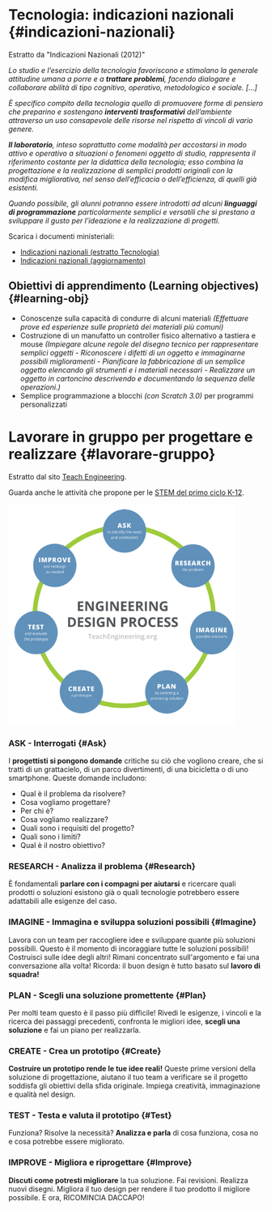 # Tecnologia: indicazioni nazionali {#indicazioni-nazionali}

Estratto da "Indicazioni Nazionali (2012)"

*Lo studio e l’esercizio della tecnologia favoriscono e stimolano la generale attitudine umana a porre e a **trattare problemi**, facendo dialogare e collaborare abilità di tipo cognitivo, operativo, metodologico e sociale. [...]*

*È specifico compito della tecnologia quello di promuovere forme di pensiero che preparino e sostengano **interventi trasformativi** dell’ambiente attraverso un uso consapevole delle risorse nel rispetto di vincoli di vario genere.*

***Il laboratorio**, inteso soprattutto come modalità per accostarsi in modo attivo e operativo a situazioni o fenomeni oggetto di studio, rappresenta il riferimento costante per la didattica della tecnologia; esso combina la progettazione e la realizzazione di semplici prodotti originali con la modifica migliorativa, nel senso dell’efficacia o dell’efficienza, di quelli già esistenti.*

*Quando possibile, gli alunni potranno essere introdotti ad alcuni **linguaggi di programmazione** particolarmente semplici e versatili che si prestano a sviluppare il gusto per l’ideazione e la realizzazione di progetti.*

Scarica i documenti ministeriali:

- <a href="indicazioni-nazionali-2012-tecnologia.pdf" target="_blank">Indicazioni nazionali (estratto Tecnologia)</a>
- <a href="indicazioni-nazionali-nuovi-scenari.pdf" target="_blank">Indicazioni nazionali (aggiornamento)</a>

## Obiettivi di apprendimento (Learning objectives) {#learning-obj}

- Conoscenze sulla capacità di condurre di alcuni materiali *(Effettuare prove ed esperienze sulle proprietà dei materiali più comuni)*
- Costruzione di un manufatto un controller fisico alternativo a tastiera e mouse *(Impiegare alcune regole del disegno tecnico per rappresentare semplici oggetti - Riconoscere i difetti di un oggetto e immaginarne possibili miglioramenti - Pianificare la fabbricazione di un semplice oggetto elencando gli strumenti e i materiali necessari - Realizzare un oggetto in cartoncino descrivendo e documentando la sequenza delle operazioni.)*
- Semplice programmazione a blocchi *(con Scratch 3.0)* per programmi personalizzati

# Lavorare in gruppo per progettare e realizzare {#lavorare-gruppo}

Estratto dal sito [Teach Engineering](https://www.teachengineering.org/populartopics/designprocess#edpAsk).

Guarda anche le attività che propone per le [STEM del primo ciclo K-12](https://www.teachengineering.org/curriculum/browse?EngineeringCategory=Full%20design).

[![teach-eng](teach-eng.png)](https://www.teachengineering.org/populartopics/designprocess#edpAsk)

### ASK - Interrogati {#Ask}

I **progettisti si pongono domande** critiche su ciò che vogliono creare, che si tratti di un grattacielo, di un parco divertimenti, di una bicicletta o di uno smartphone.
Queste domande includono:

- Qual è il problema da risolvere?
- Cosa vogliamo progettare?
- Per chi è?
- Cosa vogliamo realizzare?
- Quali sono i requisiti del progetto?
- Quali sono i limiti?
- Qual è il nostro obiettivo?

### RESEARCH - Analizza il problema {#Research}

È fondamentali **parlare con i compagni per aiutarsi** e ricercare quali prodotti o soluzioni esistono già o quali tecnologie potrebbero essere adattabili alle esigenze del caso.

### IMAGINE - Immagina e sviluppa soluzioni possibili {#Imagine}

Lavora con un team per raccogliere idee e sviluppare quante più soluzioni possibili. Questo è il momento di incoraggiare tutte le soluzioni possibili! Costruisci sulle idee degli altri! Rimani concentrato sull'argomento e fai una conversazione alla volta! Ricorda: il buon design è tutto basato sul **lavoro di squadra!**

### PLAN - Scegli una soluzione promettente {#Plan}

Per molti team questo è il passo più difficile! Rivedi le esigenze, i vincoli e la ricerca dei passaggi precedenti, confronta le migliori idee, **scegli una soluzione** e fai un piano per realizzarla.

### CREATE - Crea un prototipo {#Create}

**Costruire un prototipo rende le tue idee reali!** Queste prime versioni della soluzione di progettazione, aiutano il tuo team a verificare se il progetto soddisfa gli obiettivi della sfida originale. Impiega creatività, immaginazione e qualità nel design.

### TEST - Testa e valuta il prototipo {#Test}

Funziona? Risolve la necessità? **Analizza e parla** di cosa funziona, cosa no e cosa potrebbe essere migliorato.

### IMPROVE - Migliora e riprogettare {#Improve}

**Discuti come potresti migliorare** la tua soluzione. Fai revisioni. Realizza nuovi disegni. Migliora il tuo design per rendere il tuo prodotto il migliore possibile. E ora, RICOMINCIA DACCAPO!